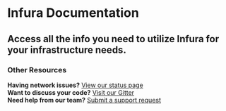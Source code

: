 # Infura Documentation

## Access all the info you need to utilize Infura for your infrastructure needs.

### Other Resources

**Having network issues?** [View our status page](https://infura.io/status)  
**Want to discuss your code?** [Visit our Gitter](https://gitter.im/ConsenSys/infura)  
**Need help from our team?** [Submit a support request](https://github.com/infura/infura/issues)

